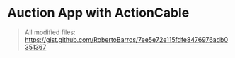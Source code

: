 # Auction App with ActionCable

> All modified files:
> https://gist.github.com/RobertoBarros/7ee5e72e115fdfe8476976adb0351367